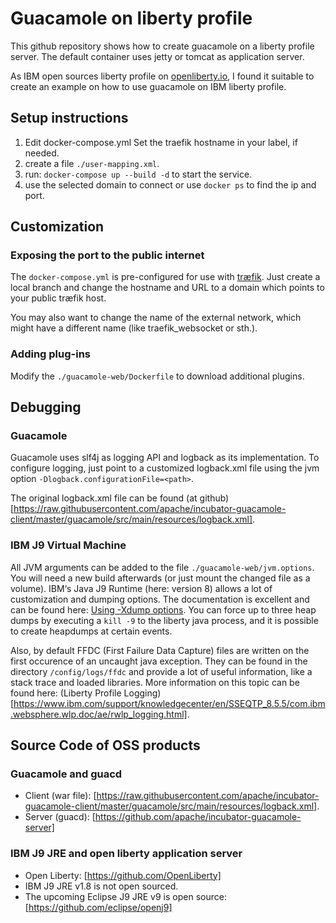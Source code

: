 # Guacamole on liberty profile

This github repository shows how to create guacamole on a liberty profile
server. The default container uses jetty or tomcat as application server.

As IBM open sources liberty profile on
[openliberty.io](https://openliberty.io), I found it suitable to create an
example on how to use guacamole on IBM liberty profile.

## Setup instructions

1. Edit docker-compose.yml Set the traefik hostname in your label, if needed.
1. create a file `./user-mapping.xml`.
1. run: `docker-compose up --build -d` to start the service.
1. use the selected domain to connect or use `docker ps` to find the ip and
   port.

## Customization

### Exposing the port to the public internet
   
The `docker-compose.yml` is pre-configured for use with
[træfik](https://traefik.io/).  Just create a local branch and change the
hostname and URL to a domain which points to your public træfik host.

You may also want to change the name of the external network, which might have
a different name (like traefik\_websocket or sth.).

### Adding plug-ins

Modify the `./guacamole-web/Dockerfile` to download additional plugins.


## Debugging

### Guacamole

Guacamole uses slf4j as logging API and logback as its implementation.  To
configure logging, just point to a customized logback.xml file using the jvm
option `-Dlogback.configurationFile=<path>`.

The original logback.xml file can be found (at
    github)[https://raw.githubusercontent.com/apache/incubator-guacamole-client/master/guacamole/src/main/resources/logback.xml].


### IBM J9 Virtual Machine

All JVM arguments can be added to the file `./guacamole-web/jvm.options`. You
will need a new build afterwards (or just mount the changed file as a volume).
IBM‘s Java J9 Runtime (here: version 8) allows a lot of customization and
dumping options.  The documentation is excellent and can be found here: [Using
-Xdump
options](https://www.ibm.com/support/knowledgecenter/en/SSYKE2_8.0.0/com.ibm.java.lnx.80.doc/diag/tools/dumpagents_syntax.html).
You can force up to three heap dumps by executing a `kill -9` to the liberty
java process, and it is possible to create heapdumps at certain events.

Also, by default FFDC (First Failure Data Capture) files are written on the
first occurence of an uncaught java exception. They can be found in the
directory `/config/logs/ffdc` and provide a lot of useful information, like a
stack trace and loaded libraries. More information on this topic can be found
here: (Liberty Profile
    Logging)[https://www.ibm.com/support/knowledgecenter/en/SSEQTP_8.5.5/com.ibm.websphere.wlp.doc/ae/rwlp_logging.html].


## Source Code of OSS products

### Guacamole and guacd

* Client (war file): [https://raw.githubusercontent.com/apache/incubator-guacamole-client/master/guacamole/src/main/resources/logback.xml].
* Server (guacd): [https://github.com/apache/incubator-guacamole-server]

### IBM J9 JRE and open liberty application server

* Open Liberty: [https://github.com/OpenLiberty]
* IBM J9 JRE v1.8 is not open sourced.
* The upcoming Eclipse J9 JRE v9 is open source: [https://github.com/eclipse/openj9]

